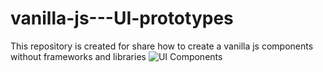 # vanilla-js---UI-prototypes
This repository is created for share how to create a vanilla js components without frameworks and libraries
![UI Components](https://i.github-camo.com/766526af0f9b90ab17dccd2e514b83f6e6ec9d5a/68747470733a2f2f6769746875622e636f6d2f656464696573686f6c6c2f61746f6d2d66616e63792d72656163742f7261772f6d61737465722f646f632f67656e65726174652d74657374732e676966)
